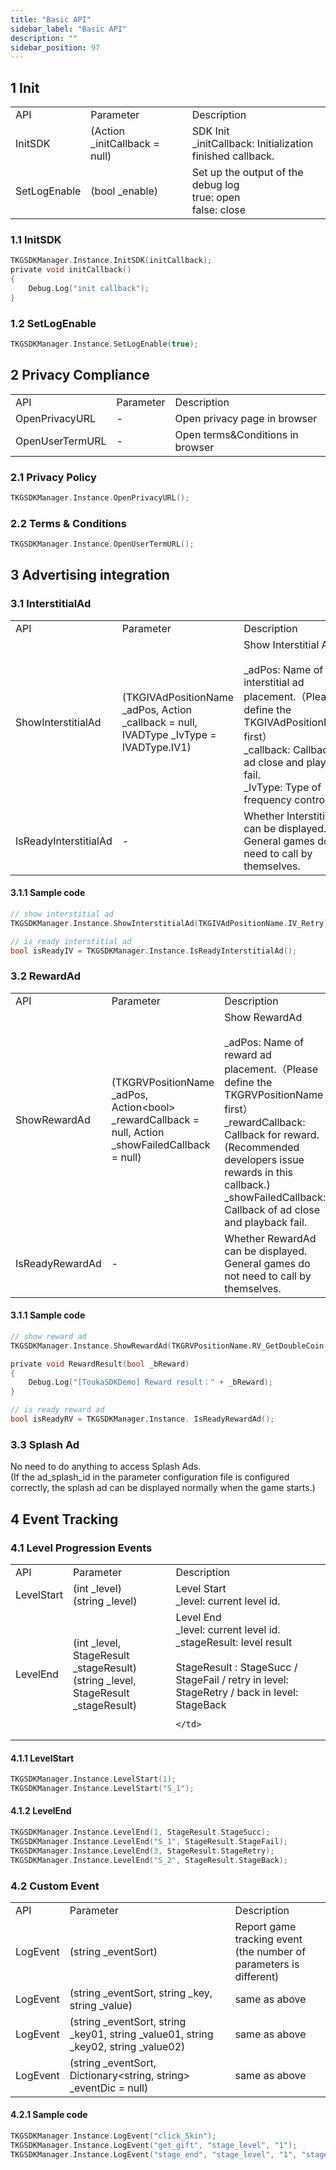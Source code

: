 ```yaml
---
title: "Basic API"
sidebar_label: "Basic API"
description: ""
sidebar_position: 97
---
```


## 1 Init

<table>
  <tr>
    <td>API</td>
    <td>Parameter</td>
    <td>Description</td>
  </tr>
  <tr>
    <td>InitSDK</td>
    <td>(Action _initCallback = null)</td>
    <td>SDK Init<br />
    _initCallback: Initialization finished callback.
    </td>
  </tr>
  <tr>
    <td>SetLogEnable</td>
    <td>(bool _enable)</td>
    <td>Set up the output of the debug log<br />
    true: open <br />
    false: close
    </td>
  </tr>
</table> 

### 1.1 InitSDK
```c
TKGSDKManager.Instance.InitSDK(initCallback);
private void initCallback()
{
    Debug.Log("init callback");
}  
```
### 1.2 SetLogEnable
```c
TKGSDKManager.Instance.SetLogEnable(true);
```

## 2 Privacy Compliance
<table>
  <tr>
    <td>API</td>
    <td>Parameter</td>
    <td>Description</td>
  </tr>
  <tr>
    <td>OpenPrivacyURL</td>
    <td>-</td>
    <td>Open privacy page in browser
    </td>
  </tr>
  <tr>
    <td>OpenUserTermURL</td>
    <td>-</td>
    <td>Open terms&Conditions in browser
    </td>
  </tr>
</table>

### 2.1 Privacy Policy
```c
TKGSDKManager.Instance.OpenPrivacyURL();
```

### 2.2 Terms & Conditions
```c
TKGSDKManager.Instance.OpenUserTermURL();
```

## 3 Advertising integration
### 3.1 InterstitialAd
<table>
  <tr>
    <td>API</td>
    <td>Parameter</td>
    <td>Description</td>
  </tr>
  <tr>
    <td>ShowInterstitialAd</td>
    <td>(TKGIVAdPositionName _adPos, Action _callback = null, IVADType _IvType = IVADType.IV1)</td>
    <td>Show Interstitial Ad<br /><br />
    _adPos: Name of interstitial ad placement.（Please define the TKGIVAdPositionName first）<br />
    _callback: Callback of ad close and playback fail.<br />
    _IvType: Type of frequency control<br />
    </td>
  </tr>
  <tr>
    <td>IsReadyInterstitialAd</td>
    <td>-</td>
    <td>Whether InterstitialAd can be displayed.<br />
    General games do not need to call by themselves.
    </td>
  </tr>
</table>

#### 3.1.1 Sample code
```c
// show interstitial ad
TKGSDKManager.Instance.ShowInterstitialAd(TKGIVAdPositionName.IV_Retry);

// is ready interstitial ad
bool isReadyIV = TKGSDKManager.Instance.IsReadyInterstitialAd();
```

### 3.2 RewardAd
<table>
  <tr>
    <td>API</td>
    <td>Parameter</td>
    <td>Description</td>
  </tr>
  <tr>
    <td>ShowRewardAd</td>
    <td>(TKGRVPositionName _adPos, Action&lt;bool&gt; _rewardCallback = null, Action _showFailedCallback = null)</td>
    <td>Show RewardAd<br /><br />
    _adPos: Name of reward ad placement.（Please define the TKGRVPositionName first）<br />
    _rewardCallback: Callback for reward.(Recommended developers issue rewards in this callback.)<br />
    _showFailedCallback: Callback of ad close and playback fail.<br />
    </td>
  </tr>
  <tr>
    <td>IsReadyRewardAd</td>
    <td>-</td>
    <td>Whether RewardAd can be displayed.<br />
    General games do not need to call by themselves.
    </td>
  </tr>
</table>

#### 3.1.1 Sample code
```c
// show reward ad
TKGSDKManager.Instance.ShowRewardAd(TKGRVPositionName.RV_GetDoubleCoin, RewardResult);

private void RewardResult(bool _bReward)
{
    Debug.Log("[ToukaSDKDemo] Reward result：" + _bReward);
}

// is ready reward ad
bool isReadyRV = TKGSDKManager.Instance. IsReadyRewardAd();
```
### 3.3 Splash Ad
No need to do anything to access Splash Ads.    <br /> 
(If the ad_splash_id in the parameter configuration file is configured correctly, the splash ad can be displayed normally when the game starts.)

## 4 Event Tracking
### 4.1 Level Progression Events
<table>
  <tr>
    <td>API</td>
    <td>Parameter</td>
    <td>Description</td>
  </tr>
  <tr>
    <td>LevelStart</td>
    <td>(int _level)  <br />
    (string _level)
    </td>
    <td>Level Start<br />
    _level: current level id.
    </td>
  </tr>
  <tr>
    <td>LevelEnd</td>
    <td>(int _level, StageResult _stageResult)<br />
    (string _level, StageResult _stageResult)
    </td>
    <td>Level End    <br />
    _level: current level id. <br />
    _stageResult: level result <br />
     <br />
    StageResult : StageSucc / StageFail / retry in level: StageRetry / back in level: StageBack
    
    </td>
  </tr>
</table>

#### 4.1.1 LevelStart
```c
TKGSDKManager.Instance.LevelStart(1);
TKGSDKManager.Instance.LevelStart("S_1");
```

#### 4.1.2 LevelEnd
```c
TKGSDKManager.Instance.LevelEnd(1, StageResult.StageSucc);
TKGSDKManager.Instance.LevelEnd("S_1", StageResult.StageFail);
TKGSDKManager.Instance.LevelEnd(3, StageResult.StageRetry);
TKGSDKManager.Instance.LevelEnd("S_2", StageResult.StageBack);
```

### 4.2 Custom Event

<table>
  <tr>
    <td>API</td>
    <td>Parameter</td>
    <td>Description</td>
  </tr>
  <tr>
    <td>LogEvent</td>
    <td>(string _eventSort) </td>
    <td>Report game tracking event <br />
    (the number of parameters is different) </td>
  </tr>
  <tr>
    <td>LogEvent</td>
    <td>(string _eventSort, string _key, string _value) </td>
    <td>same as above </td>
  </tr>
  <tr>
    <td>LogEvent</td>
    <td>(string _eventSort, string _key01, string _value01, string _key02, string _value02) </td>
    <td>same as above </td>
  </tr>
  <tr>
    <td>LogEvent</td>
    <td>(string _eventSort, Dictionary&lt;string, string&gt; _eventDic = null) </td>
    <td>same as above </td>
  </tr>
</table>

#### 4.2.1 Sample code
```c
TKGSDKManager.Instance.LogEvent("click_Skin");
TKGSDKManager.Instance.LogEvent("get_gift", "stage_level", "1");
TKGSDKManager.Instance.LogEvent("stage_end", "stage_level", "1", "stage_status", "success");
```

